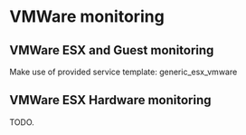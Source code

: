 # VMWare monitoring

## VMWare ESX and Guest monitoring

Make use of provided service template: generic_esx_vmware

## VMWare ESX Hardware monitoring

TODO.
